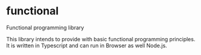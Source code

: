 # functional
Functional programming library

This library intends to provide with basic functional programming principles.
It is written in Typescript and can run in Browser as well Node.js.
